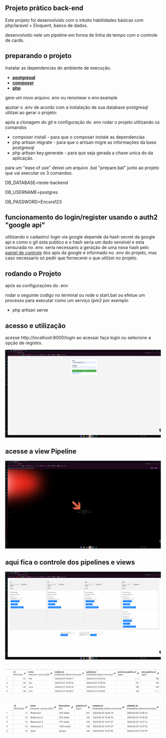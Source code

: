 
## Projeto prático back-end

Este projeto foi desenvolvido com o intuito habilidades básicas com php/laravel + Eloquent, banco de dados.

desenvolvido nele um pipeline em forma de linha de tempo com o controle de cards.

## preparando o projeto

instalar as dependencias do ambiente de execução.
- **[postgresql](https://www.postgresql.org/download/)**
- **[composer](https://getcomposer.org/download/)**
- **[php](https://www.php.net/downloads.php)**

gere um novo arquivo .env ou renomear o env.example

ajustar o .env de acordo com a instalação de sua database postgresql utilizei ao gerar o projeto:

após a clonagem do git e configuração do .env rodar o projeto utilizando os comandos 
- composer install - para que o composer instale as dependencias
- php artisan migrate - para que o artisan migre as informações da base postgresql
- php artisan key:generate - para que seja gerada a chave unica do da aplicação.

para um "ease of use" deixei um arquivo .bat "prepare.bat" junto ao projeto que vai executar os 3 comandos.

DB_DATABASE=teste-backend


DB_USERNAME=postgres


DB_PASSWORD=Encore123

## funcionamento do login/register usando o auth2 "google api"

utilizando o cadastro/ login via google depende da hash secret da google api e como o git esta publico e o hash seria um dado sensivel e esta censurada no .env. seria necessario a geração de uma nova hash pelo [painel de controle](https://console.cloud.google.com) dos apis da google e informado no .env do projeto, mas caso necessario só pedir que fornecerei o que utilizei no projeto.

## rodando o Projeto

após as configurações do .env

rodar o seguinte codigo no terminal ou rode o start.bat ou efetue um processo para executar como um serviço (pm2 por exemplo

- php artisan serve

## acesso e utilização 
acesse
http://localhost:8000/login ao acessar faça login ou selecione a opção de registro.

![alt text](image-1.png)
## acesse a view Pipeline
![alt text](image-5.png)
## aqui fica o controle dos pipelines e views
![alt text](image-6.png)
##
![alt text](image-7.png)
##
![alt text](image-8.png)